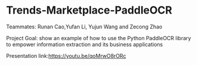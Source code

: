 # Trends-Marketplace-PaddleOCR
Teammates: Runan Cao,Yufan Li, Yujun Wang and Zecong Zhao

Project Goal: show an example of how to use the Python PaddleOCR library to empower information extraction and its business applications

Presentation link:https://youtu.be/qoMrwO8rORc





